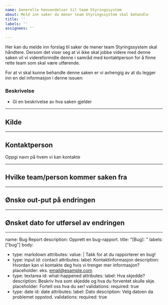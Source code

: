 ```yaml
---
name: Generelle henvendelser til team Styringssystem
about: Meld inn saker du mener team Styringssystem skal behandle
title: ''
labels: ''
assignees: ''

---
```


Her kan du melde inn forslag til saker de mener team Styringssystem skal håndtere. Dersom det viser seg at vi ikke skal jobbe videre med denne saken vil vi videreformidle denne i samråd med kontaktperson for å finne rette team som skal være utførende.

For at vi skal kunne behandle denne saken er vi avhengig av at du legger inn en del informasjon i denne issuen:

### Beskrivelse
- Gi en beskrivelse av hva saken gjelder

_______________________________________________________________________________________________________________

## Kilde
_______________________________________________________________________________________________________________

## Kontaktperson
Oppgi navn på hvem vi kan kontakte
_______________________________________________________________________________________________________________

## Hvilke team/person kommer saken fra
_______________________________________________________________________________________________________________

## Ønske out-put på endringen
_______________________________________________________________________________________________________________

## Ønsket dato for utførsel av endringen
____________________

name: Bug Report
description: Opprett en bug-rapport.
title: "[Bug]: "
labels: ["bug"]
body:
  - type: markdown
    attributes:
      value: |
        Takk for at du rapporterer en bug!
  - type: input
    id: contact
    attributes:
      label: Kontaktinformasjon
      description: Hvordan kan vi kontakte deg hvis vi trenger mer informasjon?
      placeholder: eks. email@example.com
  - type: textarea
    id: what-happened
    attributes:
      label: Hva skjedde?
      description: Beskriv hva som skjedde og hva du forventet skulle skje.
      placeholder: Fortell oss hva du ser!
      validations:
        required: true
  - type: date
    id: date
    attributes:
      label: Dato
      description: Velg datoen da problemet oppstod.
      validations:
        required: true
